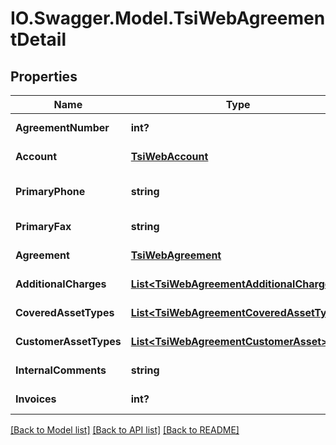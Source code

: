 # IO.Swagger.Model.TsiWebAgreementDetail
## Properties

Name | Type | Description | Notes
------------ | ------------- | ------------- | -------------
**AgreementNumber** | **int?** | Gets or sets the AgreementNumber | [optional] 
**Account** | [**TsiWebAccount**](TsiWebAccount.md) | Gets or sets the AccountSummary | [optional] 
**PrimaryPhone** | **string** | Gets or sets the Account Primary phone | [optional] 
**PrimaryFax** | **string** | Gets or sets the  Account Primary fax | [optional] 
**Agreement** | [**TsiWebAgreement**](TsiWebAgreement.md) | Gets or sets the AgreementSummary | [optional] 
**AdditionalCharges** | [**List&lt;TsiWebAgreementAdditionalCharge&gt;**](TsiWebAgreementAdditionalCharge.md) | Gets or sets the  Additional charges | [optional] 
**CoveredAssetTypes** | [**List&lt;TsiWebAgreementCoveredAssetType&gt;**](TsiWebAgreementCoveredAssetType.md) | Gets or sets the CoveredAssetTypes | [optional] 
**CustomerAssetTypes** | [**List&lt;TsiWebAgreementCustomerAsset&gt;**](TsiWebAgreementCustomerAsset.md) | Gets or sets the  CustomerAssetTypes | [optional] 
**InternalComments** | **string** | Gets or sets the InternalComments | [optional] 
**Invoices** | **int?** | Gets or sets the count Invoices | [optional] 

[[Back to Model list]](../README.md#documentation-for-models) [[Back to API list]](../README.md#documentation-for-api-endpoints) [[Back to README]](../README.md)


